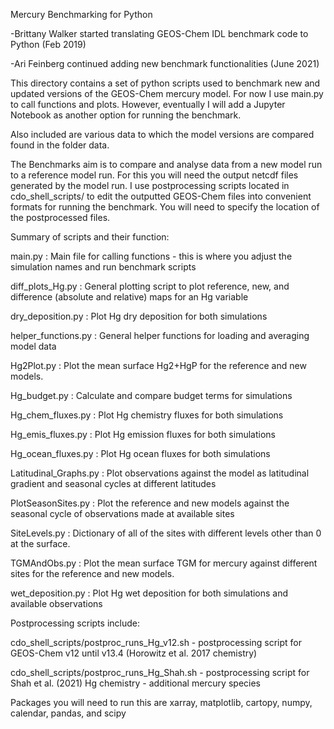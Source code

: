 Mercury Benchmarking for Python

-Brittany Walker started translating GEOS-Chem IDL benchmark code to Python (Feb 2019)

-Ari Feinberg continued adding new benchmark functionalities (June 2021)

This directory contains a set of python scripts used to benchmark new and updated versions of the GEOS-Chem mercury model. 
For now I use main.py to call functions and plots. However, eventually I will add a Jupyter Notebook as another option for 
running the benchmark. 

Also included are various data to which the model versions are compared found in the folder data. 

The Benchmarks aim is to compare and analyse data from a new model run to a reference model run. For this you will need the
output netcdf files generated by the model run. I use postprocessing scripts located in cdo_shell_scripts/ to edit the
outputted GEOS-Chem files into convenient formats for running the benchmark. You will need to specify the location of the
postprocessed files.

Summary of scripts and their function:

main.py : Main file for calling functions - this is where you adjust the simulation names and run benchmark scripts

diff_plots_Hg.py : General plotting script to plot reference, new, and difference (absolute and relative) maps for an Hg variable

dry_deposition.py : Plot Hg dry deposition for both simulations

helper_functions.py : General helper functions for loading and averaging model data 

Hg2Plot.py : Plot the mean surface Hg2+HgP for the reference and new models.

Hg_budget.py : Calculate and compare budget terms for simulations

Hg_chem_fluxes.py : Plot Hg chemistry fluxes for both simulations

Hg_emis_fluxes.py : Plot Hg emission fluxes for both simulations

Hg_ocean_fluxes.py : Plot Hg ocean fluxes for both simulations

Latitudinal_Graphs.py : Plot observations against the model as latitudinal gradient and seasonal cycles at different latitudes

PlotSeasonSites.py : Plot the reference and new models against the seasonal cycle of observations made at available sites

SiteLevels.py : Dictionary of all of the sites with different levels other than 0 at the surface.

TGMAndObs.py : Plot the mean surface TGM for mercury against different sites for the reference and new models.

wet_deposition.py : Plot Hg wet deposition for both simulations and available observations

Postprocessing scripts include:

cdo_shell_scripts/postproc_runs_Hg_v12.sh - postprocessing script for GEOS-Chem v12 until v13.4 (Horowitz et al. 2017 chemistry)

cdo_shell_scripts/postproc_runs_Hg_Shah.sh - postprocessing script for Shah et al. (2021) Hg chemistry - additional mercury species 

Packages you will need to run this are xarray, matplotlib, cartopy, numpy, calendar, pandas, and scipy 



